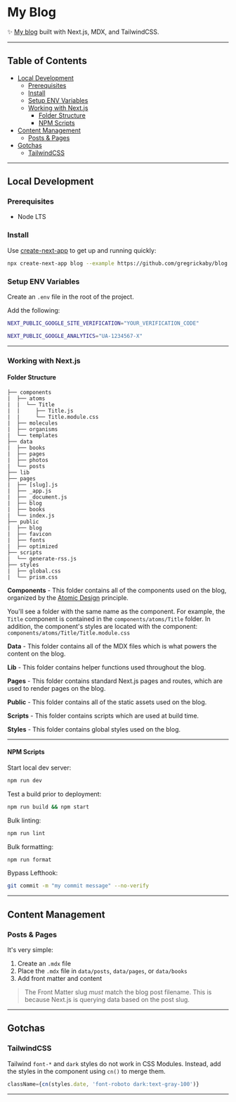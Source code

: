# My Blog <!-- omit in toc -->

✨ [My blog](https://gregrickaby.com) built with Next.js, MDX, and TailwindCSS.

---

## Table of Contents <!-- omit in toc -->

- [Local Development](#local-development)
  - [Prerequisites](#prerequisites)
  - [Install](#install)
  - [Setup ENV Variables](#setup-env-variables)
  - [Working with Next.js](#working-with-nextjs)
    - [Folder Structure](#folder-structure)
    - [NPM Scripts](#npm-scripts)
- [Content Management](#content-management)
  - [Posts \& Pages](#posts--pages)
- [Gotchas](#gotchas)
  - [TailwindCSS](#tailwindcss)

---

## Local Development

### Prerequisites

- Node LTS

### Install

Use [create-next-app](https://www.npmjs.com/package/create-next-app) to get up and running quickly:

```bash
npx create-next-app blog --example https://github.com/gregrickaby/blog
```

### Setup ENV Variables

Create an `.env` file in the root of the project.

Add the following:

```bash
NEXT_PUBLIC_GOOGLE_SITE_VERIFICATION="YOUR_VERIFICATION_CODE"
```

```bash
NEXT_PUBLIC_GOOGLE_ANALYTICS="UA-1234567-X"
```

---

### Working with Next.js

#### Folder Structure

```text
├── components
|  ├── atoms
|  |  └── Title
|  |     ├── Title.js
|  |     └── Title.module.css
|  ├── molecules
|  ├── organisms
|  └── templates
├── data
|  ├── books
|  ├── pages
|  ├── photos
|  └── posts
├── lib
├── pages
|  ├── [slug].js
|  ├── _app.js
|  ├── _document.js
|  ├── blog
|  ├── books
|  └── index.js
├── public
|  ├── blog
|  ├── favicon
|  ├── fonts
|  ├── optimized
├── scripts
|  └── generate-rss.js
├── styles
|  ├── global.css
|  └── prism.css
```

**Components** - This folder contains all of the components used on the blog, organized by the [Atomic Design](https://bradfrost.com/blog/post/atomic-web-design/) principle.

You'll see a folder with the same name as the component. For example, the `Title` component is contained in the `components/atoms/Title` folder. In addition, the component's styles are located with the component: `components/atoms/Title/Title.module.css`

**Data** - This folder contains all of the MDX files which is what powers the content on the blog.

**Lib** - This folder contains helper functions used throughout the blog.

**Pages** - This folder contains standard Next.js pages and routes, which are used to render pages on the blog.

**Public** - This folder contains all of the static assets used on the blog.

**Scripts** - This folder contains scripts which are used at build time.

**Styles** - This folder contains global styles used on the blog.

---

#### NPM Scripts

Start local dev server:

```bash
npm run dev
```

Test a build prior to deployment:

```bash
npm run build && npm start
```

Bulk linting:

```bash
npm run lint
```

Bulk formatting:

```bash
npm run format
```

Bypass Lefthook:

```bash
git commit -m "my commit message" --no-verify
```

---

## Content Management

### Posts & Pages

It's very simple:

1. Create an `.mdx` file
2. Place the `.mdx` file in `data/posts`, `data/pages`, or `data/books`
3. Add front matter and content

> The Front Matter slug _must_ match the blog post filename. This is because Next.js is querying data based on the post slug.

---

## Gotchas

### TailwindCSS

Tailwind `font-*` and `dark` styles do not work in CSS Modules. Instead, add the styles in the component using `cn()` to merge them.

```js
className={cn(styles.date, 'font-roboto dark:text-gray-100')}
```

---
